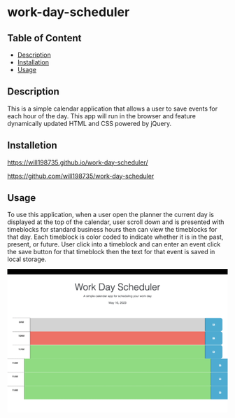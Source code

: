 # work-day-scheduler

## Table of  Content
- [Description](#Description)
- [Installation](#installation)
- [Usage](#usage)



## Description
This is  a simple calendar application that allows a user to save events for each hour of the day. This app will run in the browser and feature dynamically updated HTML and CSS powered by jQuery.

## Installetion

 https://will198735.github.io/work-day-scheduler/


 https://github.com/will198735/work-day-scheduler

## Usage
To use this application, when a  user open the planner the current day is displayed at the top of the calendar, user scroll down and is presented with timeblocks for standard business hours
then  can view the timeblocks for that day.
Each timeblock is color coded to indicate whether it is in the past, present, or future. User click into a timeblock
and can enter an event
click the save button for that timeblock
then the text for that event is saved in local storage.

![homePage](./assets/images/Screen%20Shot.png)

